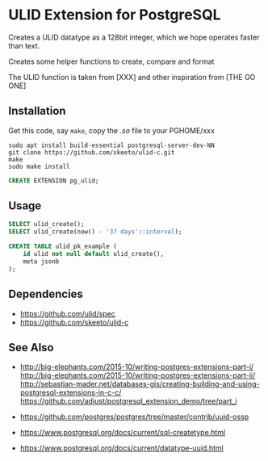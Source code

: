# ULID Extension for PostgreSQL

Creates a ULID datatype as a 128bit integer, which we hope operates faster than text.

Creates some helper functions to create, compare and format

The ULID function is taken from [XXX]
and other inspiration from [THE GO ONE]

## Installation

Get this code, say `make`, copy the *.so* file to your PGHOME/xxx

```shell
sudo apt install build-essential postgresql-server-dev-NN
git clone https://github.com/skeeto/ulid-c.git
make
sudo make install
```


```sql
CREATE EXTENSION pg_ulid;
```


## Usage

```sql
SELECT ulid_create();
SELECT ulid_create(now() - '37 days'::interval);
```

```sql
CREATE TABLE ulid_pk_example (
	id ulid not null default ulid_create(),
	meta jsonb
);
```


## Dependencies

* https://github.com/ulid/spec
* https://github.com/skeeto/ulid-c



## See Also

* http://big-elephants.com/2015-10/writing-postgres-extensions-part-i/
http://big-elephants.com/2015-10/writing-postgres-extensions-part-ii/
http://sebastian-mader.net/databases-gis/creating-building-and-using-postgresql-extensions-in-c-c/
https://github.com/adjust/postgresql_extension_demo/tree/part_i

* https://github.com/postgres/postgres/tree/master/contrib/uuid-ossp





* https://www.postgresql.org/docs/current/sql-createtype.html
* https://www.postgresql.org/docs/current/datatype-uuid.html




